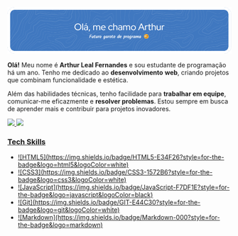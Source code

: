 ![Header](github-header-image.png)

**Olá!** Meu nome é **Arthur Leal Fernandes** e sou estudante de programação há um ano. Tenho me dedicado ao **desenvolvimento** **web**, criando projetos que combinam funcionalidade e estética.

Além das habilidades técnicas, tenho facilidade para **trabalhar em equipe**, comunicar-me eficazmente e **resolver problemas**. Estou sempre em busca de aprender mais e contribuir para projetos inovadores.

<div style = "display = flex; flex = 1 1 1;">
  <a href="https://github.com/ArthurDevLeal">
  <img src="https://github-readme-stats.vercel.app/api/top-langs/?username=ArthurDevLeal&theme=transparent&layout=donut-vertical"/>
  <img src="https://github-readme-stats.vercel.app/api?username=ArthurDevLeal&theme=transparent&show_icons=true"/>
</div>

<h3>Tech Skills</h3>

<ul>
    <li>![HTML5](https://img.shields.io/badge/HTML5-E34F26?style=for-the-badge&logo=html5&logoColor=white)</li>
    <li> ![CSS3](https://img.shields.io/badge/CSS3-1572B6?style=for-the-badge&logo=css3&logoColor=white)</li>
    <li>![JavaScript](https://img.shields.io/badge/JavaScript-F7DF1E?style=for-the-badge&logo=javascript&logoColor=black)</li>
    <li>![Git](https://img.shields.io/badge/GIT-E44C30?style=for-the-badge&logo=git&logoColor=white)</li>
    <li>![Markdown](https://img.shields.io/badge/Markdown-000?style=for-the-badge&logo=markdown)</li>
</ul>
